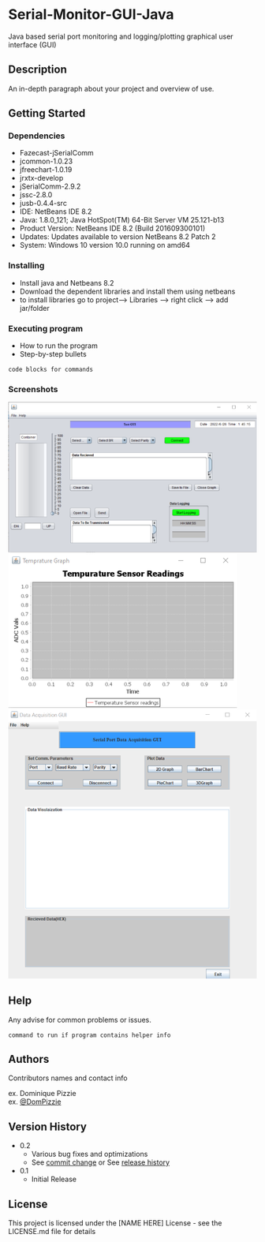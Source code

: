 # Serial-Monitor-GUI-Java
Java based serial port monitoring and logging/plotting graphical user interface (GUI) 

## Description

An in-depth paragraph about your project and overview of use.

## Getting Started

### Dependencies
* Fazecast-jSerialComm
* jcommon-1.0.23
* jfreechart-1.0.19
* jrxtx-develop
* jSerialComm-2.9.2
* jssc-2.8.0
* jusb-0.4.4-src
* IDE: NetBeans IDE 8.2
* Java: 1.8.0_121; Java HotSpot(TM) 64-Bit Server VM 25.121-b13
* Product Version: NetBeans IDE 8.2 (Build 201609300101)
* Updates: Updates available to version NetBeans 8.2 Patch 2
* System: Windows 10 version 10.0 running on amd64

### Installing

* Install java and Netbeans 8.2
* Download the dependent libraries and install them using netbeans
* to install libraries go to project--> Libraries --> right click --> add jar/folder

### Executing program

* How to run the program
* Step-by-step bullets
```
code blocks for commands
```

### Screenshots


![TestGUI_V1.1](https://github.com/MF-Ahmed/Serial-Monitor-GUI-Java/blob/main/Screenshots/Screenshot_1.bmp "Optional title1")
![](https://github.com/MF-Ahmed/Serial-Monitor-GUI-Java/blob/main/Screenshots/Screenshot_2.bmp "Optional title2")
![](https://github.com/MF-Ahmed/Serial-Monitor-GUI-Java/blob/main/Screenshots/Screenshot_v1.0.bmp "Optional title3")

## Help

Any advise for common problems or issues.
```
command to run if program contains helper info
```

## Authors

Contributors names and contact info

ex. Dominique Pizzie  
ex. [@DomPizzie](https://twitter.com/dompizzie)

## Version History

* 0.2
    * Various bug fixes and optimizations
    * See [commit change]() or See [release history]()
* 0.1
    * Initial Release

## License

This project is licensed under the [NAME HERE] License - see the LICENSE.md file for details
